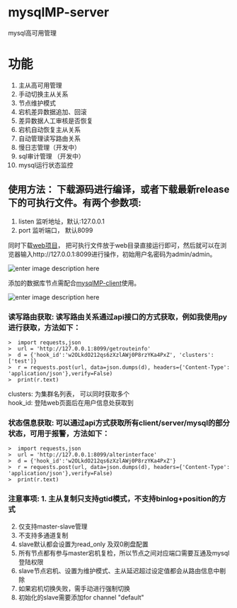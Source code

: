 

  
    
      
# mysqlMP-server        
 mysql高可用管理        
                
# 功能        
1. 主从高可用管理      
 2. 手动切换主从关系      
 3. 节点维护模式         
 4. 宕机差异数据追加、回滚      
 5. 差异数据人工审核是否恢复      
 6. 宕机自动恢复主从关系      
 7. 自动管理读写路由关系      
 8. 慢日志管理（开发中）      
 9. sql审计管理 （开发中）    
 10. mysql运行状态监控     
                
## 使用方法： 下载源码进行编译，或者下载最新release下的可执行文件。有两个参数项: 
 1. listen  监听地址，默认:127.0.0.1       
 2. port    监听端口， 默认8099      
      
同时下载[web项目](https://github.com/wwwbjqcom/mysqlMP-web)， 把可执行文件放于web目录直接运行即可，然后就可以在浏览器输入http://127.0.0.1:8099进行操作，初始用户名密码为admin/admin。      

![enter image description here](https://i.niupic.com/images/2020/08/05/8uG0.png)  

添加的数据库节点需配合[mysqlMP-client](https://github.com/wwwbjqcom/mysqlMP-client)使用。

![enter image description here](https://i.niupic.com/images/2020/08/05/8uG1.png)        
### 读写路由获取: 读写路由关系通过api接口的方式获取，例如我使用py进行获取，方法如下：      
   

    >  import requests,json 
    >  url = 'http://127.0.0.1:8099/getrouteinfo' 
    >  d = {'hook_id':'w2OLkdO212qs6zXzlAWj0P8rzYKa4PxZ', 'clusters': ['test']} 
    >  r = requests.post(url, data=json.dumps(d), headers={'Content-Type': 'application/json'},verify=False) 
    >  print(r.text)  


clusters: 为集群名列表， 可以同时获取多个      
hook_id: 登陆web页面后在用户信息处获取到      

### 状态信息获取: 可以通过api方式获取所有client/server/mysql的部分状态，可用于报警，方法如下：

    >  import requests,json 
    >  url = 'http://127.0.0.1:8099/alterinterface' 
    >  d = {'hook_id':'w2OLkdO212qs6zXzlAWj0P8rzYKa4PxZ'} 
    >  r = requests.post(url, data=json.dumps(d), headers={'Content-Type': 'application/json'},verify=False) 
    >  print(r.text)  
        
### 注意事项: 1. 主从复制只支持gtid模式，不支持binlog+position的方式     
2. 仅支持master-slave管理  
3. 不支持多通道复制      
4. slave默认都会设置为read_only 及双0刷盘配置     
5. 所有节点都有参与master宕机复检，所以节点之间对应端口需要互通及mysql登陆权限       
6. slave节点宕机、设置为维护模式、主从延迟超过设定值都会从路由信息中剔除  
7. 如果宕机切换失败，需手动进行强制切换
8. 初始化的slave需要添加for channel "default"

